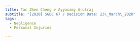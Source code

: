 ```yaml
---
title: Tan Zhen Cheng v Ayyasamy Arulraj
subtitle: "[2020] SGDC 67 / Decision Date: 23\_March\_2020"
tags:
  - Negligence
  - Personal Injuries

---
```

